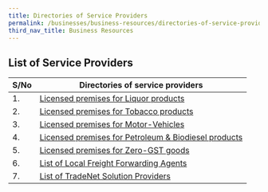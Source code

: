 ```yaml
---
title: Directories of Service Providers
permalink: /businesses/business-resources/directories-of-service-providers
third_nav_title: Business Resources
---
```

## List of Service Providers

| **S/No** | **Directories of service providers** |
|--|--|
| 1. | [Licensed premises for Liquor products](/files/Licensed%20Premises%20for%20Liquor%20Products%20as%20at%207%20Dec%202021.pdf) |
| 2. | [Licensed premises for Tobacco products](/files/Licensed%20Premises%20for%20Tobacco%20Products%20as%20at%207%20Dec%202021.pdf) |
| 3. | [Licensed premises for Motor-Vehicles](/files/Licensed%20Premises%20for%20Motor-Vehicles%20as%20at%207%20Dec%202021.pdf) |
| 4. | [Licensed premises for Petroleum & Biodiesel products](/files/Licensed%20Premises%20for%20Petroleum%20and%20Biodiesel%20Products%20as%20at%207%20Dec%202021.pdf) |
|5.| [Licensed premises for Zero-GST goods](/files/businesses/SEB/Licensed%20Premises%20for%20Zero-GST%20Goods%20as%20at%207%20Dec%202021.pdf) |
| 6. | [List of Local Freight Forwarding Agents](/businesses/business-resources/directories-of-service-providers/list-of-local-forwarding-agents) |
| 7. | [List of TradeNet Solution Providers](/businesses/national-single-window/overview/tradenet-solution-providers) |